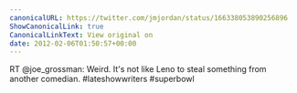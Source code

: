 ```yaml
---
canonicalURL: https://twitter.com/jmjordan/status/166338053890256896
ShowCanonicalLink: true
CanonicalLinkText: View original on
date: 2012-02-06T01:50:57+00:00
---
```

RT @joe_grossman: Weird. It's not like Leno to steal something from another comedian. #lateshowwriters #superbowl